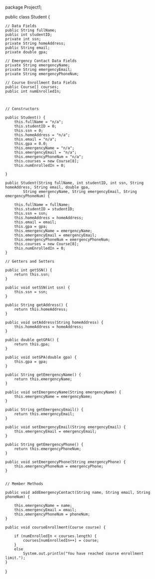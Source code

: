 
package Project1;


public class Student {
    
    // Data Fields
    public String fullName;
    public int studentID; 
    private int ssn;
    private String homeAddress;
    public String email;
    private double gpa;
   
    // Emergency Contact Data Fields
    private String emergencyName;
    private String emergencyEmail;
    private String emergencyPhoneNum;
    
    // Course Enrollment Data Fields
    public Course[] courses;
    public int numEnrolledIn;
    
    
    
    // Constructors
    
    public Student() {
        this.fullName = "n/a";
        this.studentID = 0;
        this.ssn = 0;
        this.homeAddress = "n/a";
        this.email = "n/a";
        this.gpa = 0.0;
        this.emergencyName = "n/a";
        this.emergencyEmail = "n/a";
        this.emergencyPhoneNum = "n/a";
        this.courses = new Course[8];
        this.numEnrolledIn = 0;
        
    }
    
    public Student(String fullName, int studentID, int ssn, String homeAddress, String email, double gpa,
            String emergencyName, String emergencyEmail, String emergencyPhoneNum) {
        
        this.fullName = fullName;
        this.studentID = studentID;
        this.ssn = ssn;
        this.homeAddress = homeAddress;
        this.email = email;
        this.gpa = gpa;
        this.emergencyName = emergencyName;
        this.emergencyEmail = emergencyEmail;
        this.emergencyPhoneNum = emergencyPhoneNum;
        this.courses = new Course[8];
        this.numEnrolledIn = 0;
    }
    
    // Getters and Setters
    
    public int getSSN() {
        return this.ssn;
    }
    
    public void setSSN(int ssn) {
        this.ssn = ssn;
    }
    
    public String getAddress() {
        return this.homeAddress;
    }
    
    public void setAddress(String homeAddress) {
        this.homeAddress = homeAddress;
    }
    
    public double getGPA() {
        return this.gpa;
    }
    
    public void setGPA(double gpa) {
        this.gpa = gpa;
    }
    
    public String getEmergencyName() {
        return this.emergencyName;
    }
    
    public void setEmergencyName(String emergencyName) {
        this.emergencyName = emergencyName;
    }
    
    public String getEmergencyEmail() {
        return this.emergencyEmail;
    }
    
    public void setEmergencyEmail(String emergencyEmail) {
        this.emergencyEmail = emergencyEmail;
    }
    
    public String getEmergencyPhone() {
        return this.emergencyPhoneNum;
    }
    
    public void setEmergencyPhone(String emergencyPhone) {
        this.emergencyPhoneNum = emergencyPhone;
    }
            
    
    // Member Methods
    
    public void addEmergencyContact(String name, String email, String phoneNum) {
        
        this.emergencyName = name;
        this.emergencyEmail = email;
        this.emergencyPhoneNum = phoneNum;
    }
   
    public void courseEnrollment(Course course) {
        
        if (numEnrolledIn < courses.length) {
            courses[numEnrolledIn++] = course;
        }
        else
            System.out.println("You have reached course enrollment limit.");
    }
     
}
